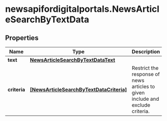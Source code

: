 # newsapifordigitalportals.NewsArticleSearchByTextData

## Properties

Name | Type | Description | Notes
------------ | ------------- | ------------- | -------------
**text** | [**NewsArticleSearchByTextDataText**](NewsArticleSearchByTextDataText.md) |  | [optional] 
**criteria** | [**[NewsArticleSearchByTextDataCriteria]**](NewsArticleSearchByTextDataCriteria.md) | Restrict the response of news articles to given include and exclude criteria. | [optional] 


